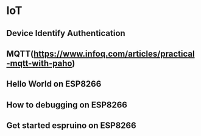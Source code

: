 # IoT

## Device Identify Authentication

## MQTT(https://www.infoq.com/articles/practical-mqtt-with-paho)

## Hello World on ESP8266

## How to debugging on ESP8266

## Get started espruino on ESP8266
